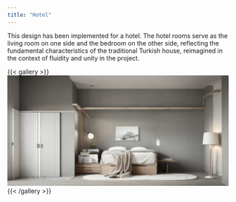 ```yaml
---
title: "Hotel"
---
```


This design has been implemented for a hotel.
The hotel rooms serve as the living room on one side and the bedroom on the other side,
reflecting the fundamental characteristics of the traditional Turkish house,
reimagined in the context of fluidity and unity in the project.

{{< gallery >}}
<img src="featured.png" class="grid-w50 md:grid-w33 xl:grid-w25" />
{{< /gallery >}}
